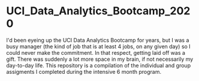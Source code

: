 # UCI_Data_Analytics_Bootcamp_2020
I'd been eyeing up the UCI Data Analytics Bootcamp for years, but I was a busy manager (the kind of job that is at least 4 jobs, on any given day) so I could never make the commitment. In that respect, getting laid off was a gift. There was suddenly a lot more space in my brain, if not necessarily my day-to-day life.  This repository is a compilation of the individual and group assigments I completed during the intensive 6 month program.
